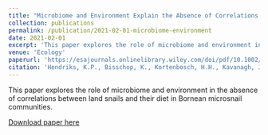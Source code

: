 ```yaml
---
title: "Microbiome and Environment Explain the Absence of Correlations Between Consumers and Their Diet in Bornean Microsnails"
collection: publications
permalink: /publication/2021-02-01-microbiome-environment
date: 2021-02-01
excerpt: 'This paper explores the role of microbiome and environment in the absence of correlations between land snails and their diet in Bornean microsnail communities.'
venue: 'Ecology'
paperurl: 'https://esajournals.onlinelibrary.wiley.com/doi/pdf/10.1002/ecy.3237'
citation: 'Hendriks, K.P., Bisschop, K., Kortenbosch, H.H., Kavanagh, J.C., Larue, A.E., Chee-Chean, P., & Etienne, R.S. (2021). &quot;Microbiome and Environment Explain the Absence of Correlations Between Consumers and Their Diet in Bornean Microsnails.&quot; <i>Ecology</i>, 102(2), e03237.'
---
```

This paper explores the role of microbiome and environment in the absence of correlations between land snails and their diet in Bornean microsnail communities.

[Download paper here](https://esajournals.onlinelibrary.wiley.com/doi/pdf/10.1002/ecy.3237)